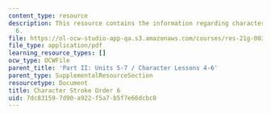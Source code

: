 ```yaml
---
content_type: resource
description: This resource contains the information regarding character stroke order
  6.
file: https://ol-ocw-studio-app-qa.s3.amazonaws.com/courses/res-21g-003-learning-chinese-a-foundation-course-in-mandarin-spring-2011/7dc831597d90a922f5a7b5f7e66dcbc0_MITRES_21G_003S11_stroke06.pdf
file_type: application/pdf
learning_resource_types: []
ocw_type: OCWFile
parent_title: 'Part II: Units 5-7 / Character Lessons 4-6'
parent_type: SupplementalResourceSection
resourcetype: Document
title: Character Stroke Order 6
uid: 7dc83159-7d90-a922-f5a7-b5f7e66dcbc0
---
```

